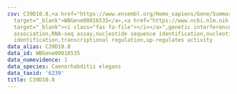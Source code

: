 ```yaml
---
csv: C39D10.8,<a href="https://www.ensembl.org/Homo_sapiens/Gene/Summary?db=core;g=WBGene00016535"
  target="_blank">WBGene00016535</a>,<a href="https://www.ncbi.nlm.nih.gov/pubmed/27496166"
  target="_blank"><i class="fas fa-file"></i></a>",genetic interference,functional
  association,RNA-seq assay,nucleotide sequence identification,nucleotide sequence
  identification,transcriptional regulation,up-regulates activity
data_alias: C39D10.8
data_id: WBGene00016535
data_numevidence: 1
data_species: Caenorhabditis elegans
data_taxid: '6239'
title: C39D10.8
---
```


